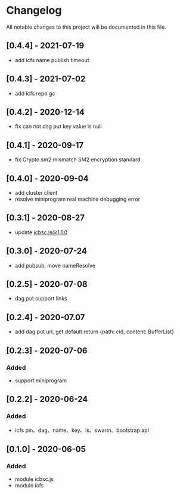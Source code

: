 # Changelog

All notable changes to this project will be documented in this file.

## [0.4.4] - 2021-07-19

- add icfs name publish timeout
## [0.4.3] - 2021-07-02

- add icfs repo gc

## [0.4.2] - 2020-12-14

- fix can not dag put key value is null

## [0.4.1] - 2020-09-17

- fix Crypto.sm2 mismatch SM2 encryption standard

## [0.4.0] - 2020-09-04

- add cluster client
- resolve miniprogram real machine debugging error

## [0.3.1] - 2020-08-27

- update icbsc.js@1.1.0

## [0.3.0] - 2020-07-24

- add pubsub, move nameResolve

## [0.2.5] - 2020-07-08

- dag put support links 

## [0.2.4] - 2020-07.07

- add dag put url, get default return {path: cid, content: BufferList}

## [0.2.3] - 2020-07-06

### Added

- support miniprogram

## [0.2.2] - 2020-06-24

### Added

- icfs pin、dag、name、key、ls、swarm、bootstrap api 

## [0.1.0] - 2020-06-05

### Added

- module icbsc.js
- module icfs
